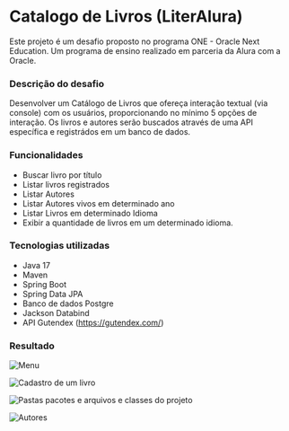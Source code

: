 # Catalogo de Livros (LiterAlura)
Este projeto é um desafio proposto no programa ONE - Oracle Next Education. Um programa de ensino realizado em parceria da Alura com a Oracle.

### Descrição do desafio
Desenvolver um Catálogo de Livros que ofereça interação textual (via console) com os usuários, proporcionando no mínimo 5 opções de interação. 
Os livros e autores serão buscados através de uma API específica e registrádos em um banco de dados.

### Funcionalidades
- Buscar livro por título
- Listar livros registrados
- Listar Autores
- Listar Autores vivos em determinado ano
- Listar Livros em determinado Idioma
- Exibir a quantidade de livros em um determinado idioma.

### Tecnologias utilizadas
- Java 17
- Maven
- Spring Boot
- Spring Data JPA
- Banco de dados Postgre
- Jackson Databind
- API Gutendex (https://gutendex.com/)


### Resultado
![Menu](https://github.com/alanfsales/assets/blob/main/Cat%C3%A1logo%20de%20Livros/Menu.png)

![Cadastro de um livro](https://github.com/alanfsales/assets/blob/main/Cat%C3%A1logo%20de%20Livros/cad-livro.png)

![Pastas pacotes e arquivos e classes do projeto](https://github.com/alanfsales/assets/blob/main/Cat%C3%A1logo%20de%20Livros/arquivos.png)

![Autores](https://github.com/alanfsales/assets/blob/main/Cat%C3%A1logo%20de%20Livros/autores.png)





